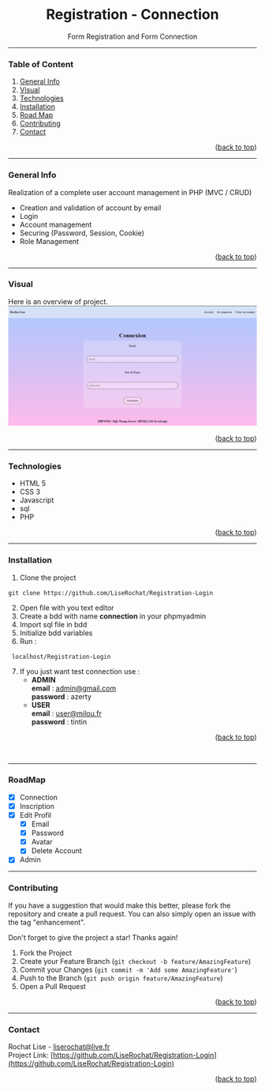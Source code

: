 <div id="top"></div>

<div align="center">
  <h1> Registration - Connection </h1>
  <p>Form Registration and Form Connection</p>
</div>

***

### Table of Content
1. [General Info](#general-info)
3. [Visual](#visual)
4. [Technologies](#technologies)
5. [Installation](#installation)
6. [Road Map](#roadmap)
7. [Contributing](#contributing)
8. [Contact](#contact)
<p align="right">(<a href="#top">back to top</a>)</p>

***

### General Info
Realization of a complete user account management in PHP (MVC / CRUD) 
- Creation and validation of account by email
- Login
- Account management
- Securing (Password, Session, Cookie)
- Role Management
<p align="right">(<a href="#top">back to top</a>)</p>

***

### Visual
Here is an overview of project. </br>
<img src="public/assets/img/screenshot01.png" alt="screenshot result">
<p align="right">(<a href="#top">back to top</a>)</p>

***

### Technologies
- HTML 5
- CSS 3
- Javascript
- sql
- PHP
<p align="right">(<a href="#top">back to top</a>)</p>

***

### Installation

1. Clone the project
```
git clone https://github.com/LiseRochat/Registration-Login
```
2. Open file with you text editor 
3. Create a bdd with name **connection** in your phpmyadmin
4. Import sql file in bdd
5. Initialize bdd variables 
6. Run :
 ```
  localhost/Registration-Login
 ```
 7. If you just want test connection use :
    -  **ADMIN** <br>
        **email** : admin@gmail.com <br>
        **password** : azerty <br>
    - **USER** <br>
        **email** : user@milou.fr <br>
        **password** : tintin <br>
<p align="right">(<a href="#top">back to top</a>)</p> <br>

***

### RoadMap
- [x] Connection
- [x] Inscription
- [x] Edit Profil
    - [x] Email
    - [x] Password
    - [x] Avatar
    - [x] Delete Account
- [x] Admin

***

### Contributing
If you have a suggestion that would make this better, please fork the repository and create a pull request. You can also simply open an issue with the tag "enhancement".

Don't forget to give the project a star! Thanks again!

1. Fork the Project
2. Create your Feature Branch (`git checkout -b feature/AmazingFeature`)
3. Commit your Changes (`git commit -m 'Add some AmazingFeature'`)
4. Push to the Branch (`git push origin feature/AmazingFeature`)
5. Open a Pull Request
<p align="right">(<a href="#top">back to top</a>)</p>

***

### Contact 
Rochat Lise - liserochat@live.fr </br>
Project Link: [https://github.com/LiseRochat/Registration-Login](https://github.com/LiseRochat/Registration-Login)
<p align="right">(<a href="#top">back to top</a>)</p>



